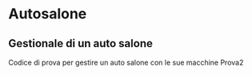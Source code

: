 # Autosalone
## Gestionale di un auto salone
Codice di prova per gestire un auto salone con le sue macchine 
Prova2